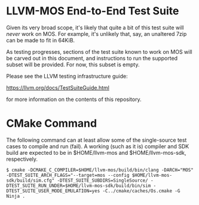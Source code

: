 # LLVM-MOS End-to-End Test Suite

Given its very broad scope, it's likely that quite a bit of this test suite will
*never* work on MOS. For example, it's unlikely that, say, an unaltered 7zip can
be made to fit in 64KiB.

As testing progresses, sections of the test suite known to work on MOS will be
carved out in this document, and instructions to run the supported subset will
be provided. For now, this subset is empty.

Please see the LLVM testing infrastructure guide:

  https://llvm.org/docs/TestSuiteGuide.html

for more information on the contents of this repository.

# CMake Command

The following command can at least allow some of the single-source test cases to
compile and run (fail). A working (such as it is) compiler and SDK build are
expected to be in $HOME/llvm-mos and $HOME/llvm-mos-sdk, respectively.

```console
$ cmake -DCMAKE_C_COMPILER=$HOME/llvm-mos/build/bin/clang -DARCH="MOS" -DTEST_SUITE_ARCH_FLAGS="--target=mos --config $HOME/llvm-mos-sdk/build/sim.cfg" -DTEST_SUITE_SUBDIRS=SingleSource/ -DTEST_SUITE_RUN_UNDER=$HOME/llvm-mos-sdk/build/bin/sim -DTEST_SUITE_USER_MODE_EMULATION=yes -C../cmake/caches/Os.cmake -G Ninja .
```
